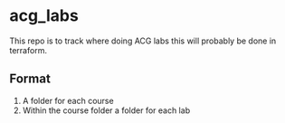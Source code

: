 # acg_labs

This repo is to track where doing ACG labs this will probably be done in terraform.

## Format

1) A folder for each course
2) Within the course folder a folder for each lab
